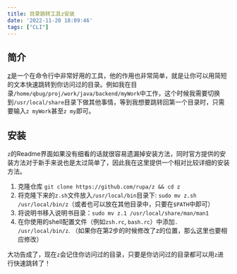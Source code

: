 ```yaml
---
title: 目录跳转工具z安装
date: '2022-11-20 18:09:46'
tags: ["CLI"]
---
```


## 简介
[z](https://github.com/rupa/z)是一个在命令行中非常好用的工具，他的作用也非常简单，就是让你可以用简短的文本快速跳转到你访问过的目录。例如我在目录`/home/qbug/proj/work/java/backend/myWork`中工作，这个时候我需要切换到`/usr/local/share`目录下做其他事情，等到我想要跳转回第一个目录时，只需要输入`z myWork`甚至`z my`即可。

## 安装
`z`的Readme界面如果没有细看的话就很容易遗漏掉安装方法，同时官方提供的安装方法对于新手来说也是太过简单了，因此我在这里提供一个相对比较详细的安装方法。

1. 克隆仓库 `git clone https://github.com/rupa/z && cd z`
2. 将克隆下来的`z.sh`文件放入`/usr/local/bin`目录下: `sudo mv z.sh /usr/local/bin/z`（或者也可以放在其他目录中，只要在`$PATH`中即可）
3. 将说明书移入说明书目录：`sudo mv z.1 /usr/local/share/man/man1`
4. 在你使用的shell配置文件（例如`zsh.rc`, `bash.rc`）中添加`. /usr/local/bin/z`. （如果你在第2步的时候修改了z的位置，那么这里也要相应修改）

大功告成了，现在`z`会记住你访问过的目录，只要是你访问过的目录都可以用`z`进行快速跳转了！
